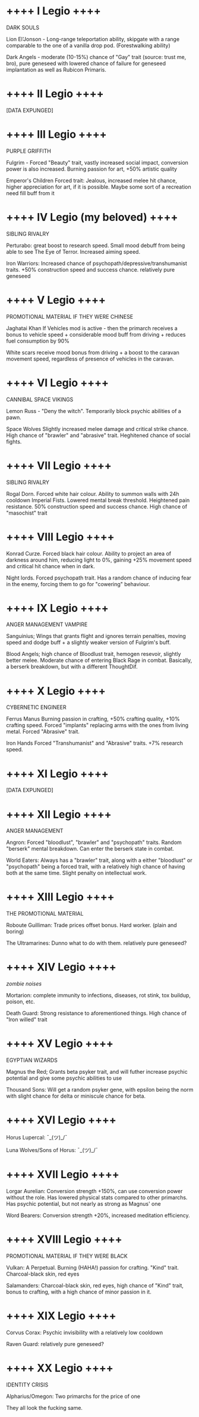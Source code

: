 # ++++ I Legio ++++

DARK SOULS

Lion El'Jonson - Long-range teleportation ability, skipgate with a range comparable to the one of a vanilla drop pod. (Forestwalking ability)

Dark Angels - moderate (10-15%) chance of "Gay" trait (source: trust me, bro), pure geneseed with lowered chance of failure for geneseed implantation as well as Rubicon Primaris. 

# ++++ II Legio ++++

[DATA EXPUNGED]

# ++++ III Legio ++++

PURPLE GRIFFITH

Fulgrim - Forced "Beauty" trait, vastly increased social impact, conversion power is also increased. Burning passion for art, +50% artistic quality

Emperor's Children
Forced trait: Jealous, increased melee hit chance, higher appreciation for art, if it is possible. Maybe some sort of a recreation need fill buff from it

# ++++ IV Legio (my beloved) ++++

SIBLING RIVALRY 

Perturabo: great boost to research speed. Small mood debuff from being able to see The Eye of Terror. Increased aiming speed. 

Iron Warriors: 
Increased chance of psychopath/depressive/transhumanist traits. +50% construction speed and success chance. relatively pure geneseed

# ++++ V Legio ++++

PROMOTIONAL MATERIAL IF THEY WERE CHINESE

Jaghatai Khan
If Vehicles mod is active - then the primarch receives a bonus to vehicle speed + considerable mood buff from driving + reduces fuel consumption by 90%

White scars receive mood bonus from driving + a boost to the caravan movement speed, regardless of presence of vehicles in the caravan. 

# ++++ VI Legio ++++

CANNIBAL SPACE VIKINGS

Lemon Russ - "Deny the witch". Temporarily block psychic abilities of a pawn.

Space Wolves Slightly increased melee damage and critical strike chance. High chance of "brawler" and "abrasive" trait. Heghitened chance of social fights.

# ++++ VII Legio ++++

SIBLING RIVALRY

Rogal Dorn. Forced white hair colour. Ability to summon walls with 24h cooldown
Imperial Fists. Lowered mental break threshold. Heightened pain resistance. 50% construction speed and success chance. High chance of "masochist" trait

# ++++ VIII Legio ++++

Konrad Curze. Forced black hair colour. Ability to project an area of darkness around him, reducing light to 0%, gaining +25% movement speed and critical hit chance when in dark.

Night lords. Forced psychopath trait. Has a random chance of inducing fear in the enemy, forcing them to go for "cowering" behaviour.

# ++++ IX Legio ++++

ANGER MANAGEMENT VAMPIRE

Sanguinius; Wings that grants flight and ignores terrain penalties, moving speed and dodge buff + a slightly weaker version of Fulgrim's buff. 

Blood Angels; high chance of Bloodlust trait, hemogen resevoir, slightly better melee. Moderate chance of entering Black Rage in combat. Basically, a berserk breakdown, but with a different ThoughtDif.

# ++++ X Legio ++++

CYBERNETIC ENGINEER

Ferrus Manus Burning passion in crafting, +50% crafting quality, +10% crafting speed. Forced "implants" replacing arms with the ones from living metal. Forced "Abrasive" trait.

Iron Hands
Forced "Transhumanist" and "Abrasive" traits. +7% research speed. 

# ++++ XI Legio ++++

[DATA EXPUNGED]


# ++++ XII Legio ++++

ANGER MANAGEMENT

Angron: Forced "bloodlust", "brawler" and "psychopath" traits. Random "berserk" mental breakdown. Can enter the berserk state in combat. 

World Eaters: Always has a "brawler" trait, along with a either "bloodlust" or "psychopath" being a forced trait, with a relatively high chance of having both at the same time. Slight penalty on intellectual work.

# ++++ XIII Legio ++++

THE PROMOTIONAL MATERIAL

Roboute Guilliman: Trade prices offset bonus. Hard worker. (plain and boring)

The Ultramarines: Dunno what to do with them. relatively pure geneseed?

# ++++ XIV Legio ++++

*zombie noises*


Mortarion: complete immunity to infections, diseases, rot stink, tox buildup, poison, etc.

Death Guard: Strong resistance to aforementioned things. High chance of "Iron willed" trait

# ++++ XV Legio ++++

EGYPTIAN WIZARDS

Magnus the Red; Grants beta psyker trait, and will futher increase psychic potential and give some psychic abilities to use

Thousand Sons: Will get a random psyker gene, with epsilon being the norm with slight chance for delta or miniscule chance for beta.

# ++++ XVI Legio ++++

Horus Lupercal: ¯\_(ツ)_/¯

Luna Wolves/Sons of Horus: ¯\_(ツ)_/¯

# ++++ XVII Legio ++++

Lorgar Aurelian: Conversion strength +150%, can use conversion power without the role. Has lowered physical stats compared to other primarchs. Has psychic potential, but not nearly as strong as Magnus' one

Word Bearers: Conversion strength +20%, increased meditation efficiency.

# ++++ XVIII Legio ++++

PROMOTIONAL MATERIAL IF THEY WERE BLACK

Vulkan: A Perpetual. Burning (HAHA!) passion for crafting. "Kind" trait. Charcoal-black skin, red eyes

Salamanders: Charcoal-black skin, red eyes, high chance of "Kind" trait, bonus to crafting, with a high chance of minor passion in it. 

# ++++ XIX Legio ++++

Corvus Corax: Psychic invisibility with a relatively low cooldown

Raven Guard: relatively pure geneseed? 

# ++++ XX Legio ++++

IDENTITY CRISIS

Alpharius/Omegon: Two primarchs for the price of one

They all look the fucking same.